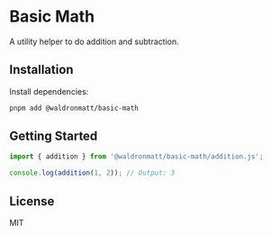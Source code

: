 # Basic Math

A utility helper to do addition and subtraction.

## Installation

Install dependencies:

```bash
pnpm add @waldronmatt/basic-math
```

## Getting Started

```ts
import { addition } from '@waldronmatt/basic-math/addition.js';

console.log(addition(1, 2)); // Output: 3
```

## License

MIT
